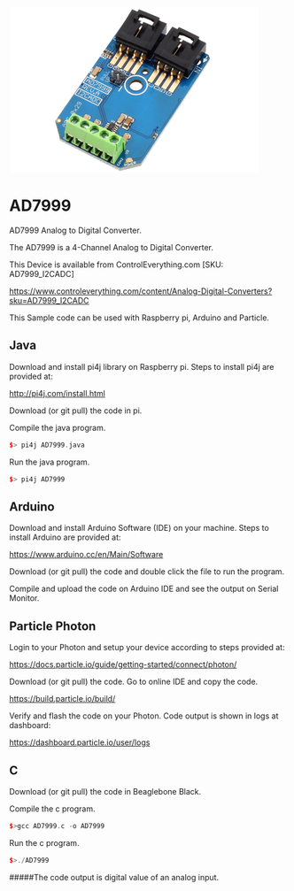 [![AD7999](AD7999_I2CADC.png)](https://www.controleverything.com/content/Analog-Digital-Converters?sku=AD7999_I2CADC)
# AD7999
AD7999 Analog to Digital Converter.

The AD7999 is a 4-Channel Analog to Digital Converter.

This Device is available from ControlEverything.com [SKU: AD7999_I2CADC]

https://www.controleverything.com/content/Analog-Digital-Converters?sku=AD7999_I2CADC

This Sample code can be used with Raspberry pi, Arduino and Particle.

## Java
Download and install pi4j library on Raspberry pi. Steps to install pi4j are provided at:

http://pi4j.com/install.html

Download (or git pull) the code in pi.

Compile the java program.
```cpp
$> pi4j AD7999.java
```

Run the java program.
```cpp
$> pi4j AD7999
```

## Arduino
Download and install Arduino Software (IDE) on your machine. Steps to install Arduino are provided at:

https://www.arduino.cc/en/Main/Software

Download (or git pull) the code and double click the file to run the program.

Compile and upload the code on Arduino IDE and see the output on Serial Monitor.


## Particle Photon

Login to your Photon and setup your device according to steps provided at:

https://docs.particle.io/guide/getting-started/connect/photon/

Download (or git pull) the code. Go to online IDE and copy the code.

https://build.particle.io/build/

Verify and flash the code on your Photon. Code output is shown in logs at dashboard:

https://dashboard.particle.io/user/logs


## C

Download (or git pull) the code in Beaglebone Black.

Compile the c program.
```cpp
$>gcc AD7999.c -o AD7999
```
Run the c program.
```cpp
$>./AD7999
```

#####The code output is digital value of an analog input.
